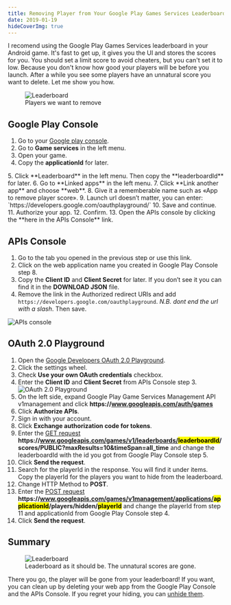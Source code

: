 ```yaml
---
title: Removing Player from Your Google Play Games Services Leaderboard
date: 2019-01-19
hideCoverImg: true
---
```


I recomend using the Google Play Games Services leaderboard in your Android game. It's fast to get up, it gives you the UI and stores the scores for you. You should set a limit score to avoid cheaters, but you can't set it to low. Because you don't know how good your players will be before you launch. After a while you see some players have an unnatural score you want to delete. Let me show you how.

<figure class="medium-img">
    <img src="./assets/gpgs-hide-player/leaderboard.png" alt="Leaderboard">
    <figcaption>Players we want to remove</figcaption>
</figure>

## Google Play Console

1. Go to your [Google play console](https://play.google.com/apps/publish/).
2. Go to **Game services** in the left menu.
3. Open your game.
4. Copy the **applicationId** for later.
<ImgWithZoom src="./assets/gpgs-hide-player/appid.png" alt="Console"/>
5. Click **Leaderboard** in the left menu. Then copy the **leaderboardId** for later.
<ImgWithZoom src="./assets/gpgs-hide-player/leaderboardid.png" alt="Console"/>
6. Go to **Linked apps** in the left menu.
7. Click **Link another app** and choose **web**.
8. Give it a rememberable name such as «App to remove player score».
9. Launch url doesn’t matter, you can enter: `https://developers.google.com/oauthplayground/`
10. Save and continue.
11. Authorize your app.
12. Confirm.
13. Open the APIs console by clicking the **here in the APIs Console** link.

## APIs Console

1. Go to the tab you opened in the previous step or use this link.
2. Click on the web application name you created in Google Play Console step 8.
3. Copy the **Client ID** and **Client Secret** for later. If you don’t see it you can find it in the **DOWNLOAD JSON** file.
4. Remove the link in the Authorized redirect URIs and add `https://developers.google.com/oauthplayground`. *N.B. dont end the url with a slash*. Then save.

![APIs console](./assets/gpgs-hide-player/apiconsole.png)

## OAuth 2.0 Playground

1. Open the [Google Developers OAuth 2.0 Playground](https://developers.google.com/oauthplayground/).
2. Click the settings wheel.
3. Check **Use your own OAuth credentials** checkbox.
4. Enter the **Client ID** and **Client Secret** from APIs Console step 3.
![OAuth 2.0 Playground](./assets/gpgs-hide-player/oauthplayground.png)
5. On the left side, expand Google Play Game Services Management API v1management and click **https:/<span/>/www.googleapis.com/auth/games**
6. Click **Authorize APIs**.
7. Sign in with your account.
8. Click **Exchange authorization code for tokens**.
9. Enter the [GET request](https://developers.google.com/games/services/web/api/scores/list) **https:/<span/>/www.googleapis.com/games/v1/leaderboards/<mark>leaderboardId</mark>/scores/PUBLIC?maxResults=10&timeSpan=all_time** and change the leaderboardId with the id you got from Google Play Console step 5.
10. Click **Send the request**.
11. Search for the playerId in the response. You will find it under items. Copy the playerId for the players you want to hide from the leaderboard.
12. Change HTTP Method to **POST**.
13. Enter the [POST request](https://developers.google.com/games/services/management/api/players/hide) **https:/<span/>/www.googleapis.com/games/v1management/applications/<mark>applicationId</mark>/players/hidden/<mark>playerId</mark>** and change the playerId from step 11 and applicationId from Google Play Console step 4.
14. Click **Send the request**.

## Summary

<figure class="medium-img">
    <img src="./assets/gpgs-hide-player/leaderboarddone.png" alt="Leaderboard">
    <figcaption>Leaderboard as it should be. The unnatural scores are gone.</figcaption>
</figure>

There you go, the player will be gone from your leaderboard! If you want, you can clean up by deleting your web app from the Google Play Console and the APIs Console. If you regret your hiding, you can [unhide them](https://developers.google.com/games/services/management/api/players/unhide).
